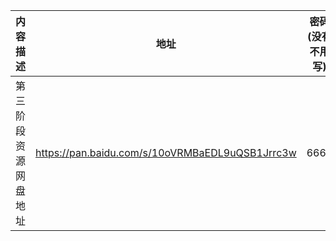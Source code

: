 | 内容描述             | 地址                                            | 密码(没有不用写) |
| -------------------- | ----------------------------------------------- | ---------------- |
| 第三阶段资源网盘地址 | https://pan.baidu.com/s/10oVRMBaEDL9uQSB1Jrrc3w | 6666             |

